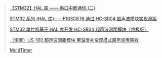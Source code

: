 > [【STM32】HAL 库 —— 串口中断通信 (二)](https://blog.csdn.net/Qxiaofei_/article/details/119029425)
>
> [STM32 系列 (HAL 库)——F103C8T6 通过 HC-SR04 超声波模块实现测距](https://blog.csdn.net/lwb450921/article/details/123670786)
>
> [STM32 单片机基于 HAL 库开发 HC-SR04 超声波测距模块（终极版）](https://blog.csdn.net/gg1658608470/article/details/118074977)
>
> [（淘宝）US-100 超声波测距模块 带温度补偿双模式超声波传感器](https://detail.tmall.com/item.htm?abbucket=0&id=645956938912&ns=1&spm=a21n57.1.0.0.ecad523cFP8rBx)
>
> [MultiTimer](https://github.com/0x1abin/MultiTimer)
